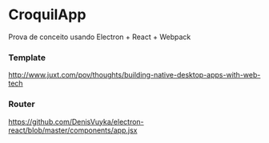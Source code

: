 # CroquilApp

Prova de conceito usando Electron + React + Webpack

### Template
http://www.juxt.com/pov/thoughts/building-native-desktop-apps-with-web-tech

### Router
https://github.com/DenisVuyka/electron-react/blob/master/components/app.jsx